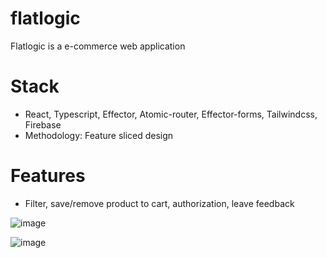 # flatlogic
Flatlogic is a e-commerce web application 
# Stack 
- React, Typescript, Effector, Atomic-router, Effector-forms, Tailwindcss, Firebase
- Methodology: Feature sliced design
# Features
- Filter, save/remove product to cart, authorization, leave feedback

![image](https://user-images.githubusercontent.com/112856770/225917067-198a1c22-d35d-425c-8e3a-c22aa7133ef5.png)

![image](https://user-images.githubusercontent.com/112856770/225917388-bc230c85-27df-4a79-b4e5-c1c3a785a39a.png)



